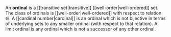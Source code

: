 An __ordinal__ is a [[transitive set|transitive]] [[well-order|well-ordered]] set. The class of ordinals is [[well-order|well-ordered]] with respect to relation $\in$. A [[cardinal number|cardinal]] is an ordinal which is not bijective in terms of underlying sets to any smaller ordinal (with respect to that relation). A limit ordinal is any ordinal which is not a successor of any other ordinal. 
